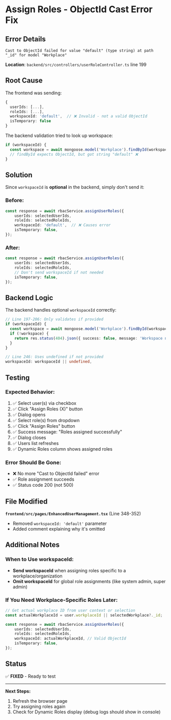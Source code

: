 # Assign Roles - ObjectId Cast Error Fix

## Error Details

```
Cast to ObjectId failed for value "default" (type string) at path "_id" for model "Workplace"
```

**Location**: `backend/src/controllers/userRoleController.ts` line 199

## Root Cause

The frontend was sending:
```typescript
{
  userIds: [...],
  roleIds: [...],
  workspaceId: 'default',  // ❌ Invalid - not a valid ObjectId
  isTemporary: false
}
```

The backend validation tried to look up workspace:
```typescript
if (workspaceId) {
  const workspace = await mongoose.model('Workplace').findById(workspaceId);
  // findById expects ObjectId, but got string "default" ❌
}
```

## Solution

Since `workspaceId` is **optional** in the backend, simply don't send it:

### Before:
```typescript
const response = await rbacService.assignUserRoles({
    userIds: selectedUserIds,
    roleIds: selectedRoleIds,
    workspaceId: 'default',  // ❌ Causes error
    isTemporary: false,
});
```

### After:
```typescript
const response = await rbacService.assignUserRoles({
    userIds: selectedUserIds,
    roleIds: selectedRoleIds,
    // Don't send workspaceId if not needed
    isTemporary: false,
});
```

## Backend Logic

The backend handles optional `workspaceId` correctly:

```typescript
// Line 197-206: Only validates if provided
if (workspaceId) {
  const workspace = await mongoose.model('Workplace').findById(workspaceId);
  if (!workspace) {
    return res.status(404).json({ success: false, message: 'Workspace not found' });
  }
}

// Line 246: Uses undefined if not provided
workspaceId: workspaceId || undefined,
```

## Testing

### Expected Behavior:
1. ✅ Select user(s) via checkbox
2. ✅ Click "Assign Roles (X)" button
3. ✅ Dialog opens
4. ✅ Select role(s) from dropdown
5. ✅ Click "Assign Roles" button
6. ✅ Success message: "Roles assigned successfully"
7. ✅ Dialog closes
8. ✅ Users list refreshes
9. ✅ Dynamic Roles column shows assigned roles

### Error Should Be Gone:
- ❌ No more "Cast to ObjectId failed" error
- ✅ Role assignment succeeds
- ✅ Status code 200 (not 500)

## File Modified

**`frontend/src/pages/EnhancedUserManagement.tsx`** (Line 348-352)
- Removed `workspaceId: 'default'` parameter
- Added comment explaining why it's omitted

## Additional Notes

### When to Use workspaceId:
- **Send workspaceId** when assigning roles specific to a workplace/organization
- **Omit workspaceId** for global role assignments (like system admin, super admin)

### If You Need Workplace-Specific Roles Later:
```typescript
// Get actual workplace ID from user context or selection
const actualWorkplaceId = user.workplaceId || selectedWorkplace?._id;

const response = await rbacService.assignUserRoles({
    userIds: selectedUserIds,
    roleIds: selectedRoleIds,
    workspaceId: actualWorkplaceId, // Valid ObjectId
    isTemporary: false,
});
```

## Status

✅ **FIXED** - Ready to test

---

**Next Steps:**
1. Refresh the browser page
2. Try assigning roles again
3. Check for Dynamic Roles display (debug logs should show in console)

